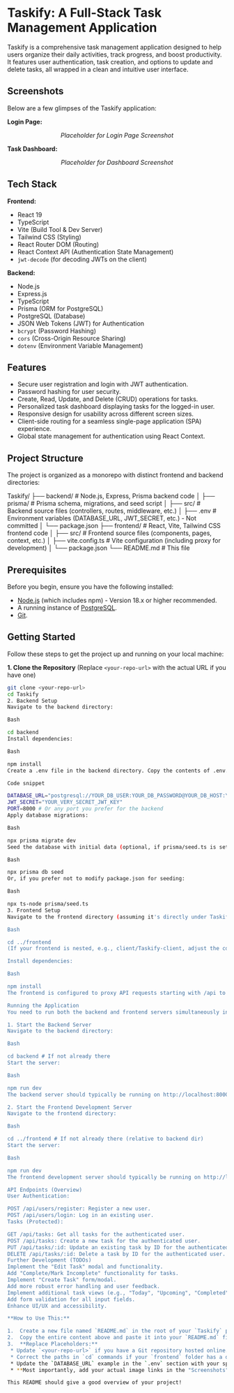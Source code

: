 # Taskify: A Full-Stack Task Management Application

Taskify is a comprehensive task management application designed to help users organize their daily activities, track progress, and boost productivity. It features user authentication, task creation, and options to update and delete tasks, all wrapped in a clean and intuitive user interface.

## Screenshots

Below are a few glimpses of the Taskify application:

**Login Page:**
<p align="center">
  <em>Placeholder for Login Page Screenshot</em>
</p>

**Task Dashboard:**
<p align="center">
  <em>Placeholder for Dashboard Screenshot</em>
</p>

## Tech Stack

**Frontend:**
* React 19
* TypeScript
* Vite (Build Tool & Dev Server)
* Tailwind CSS (Styling)
* React Router DOM (Routing)
* React Context API (Authentication State Management)
* `jwt-decode` (for decoding JWTs on the client)

**Backend:**
* Node.js
* Express.js
* TypeScript
* Prisma (ORM for PostgreSQL)
* PostgreSQL (Database)
* JSON Web Tokens (JWT) for Authentication
* `bcrypt` (Password Hashing)
* `cors` (Cross-Origin Resource Sharing)
* `dotenv` (Environment Variable Management)

## Features

* Secure user registration and login with JWT authentication.
* Password hashing for user security.
* Create, Read, Update, and Delete (CRUD) operations for tasks.
* Personalized task dashboard displaying tasks for the logged-in user.
* Responsive design for usability across different screen sizes.
* Client-side routing for a seamless single-page application (SPA) experience.
* Global state management for authentication using React Context.

## Project Structure

The project is organized as a monorepo with distinct frontend and backend directories:

Taskify/
├── backend/        # Node.js, Express, Prisma backend code
│   ├── prisma/     # Prisma schema, migrations, and seed script
│   ├── src/        # Backend source files (controllers, routes, middleware, etc.)
│   ├── .env        # Environment variables (DATABASE_URL, JWT_SECRET, etc.) - Not committed
│   └── package.json
├── frontend/       # React, Vite, Tailwind CSS frontend code
│   ├── src/        # Frontend source files (components, pages, context, etc.)
│   ├── vite.config.ts # Vite configuration (including proxy for development)
│   └── package.json
└── README.md       # This file


## Prerequisites

Before you begin, ensure you have the following installed:
* [Node.js](https://nodejs.org/) (which includes npm) - Version 18.x or higher recommended.
* A running instance of [PostgreSQL](https://www.postgresql.org/).
* [Git](https://git-scm.com/).

## Getting Started

Follow these steps to get the project up and running on your local machine:

**1. Clone the Repository**
   (Replace `<your-repo-url>` with the actual URL if you have one)
   ```bash
   git clone <your-repo-url>
   cd Taskify
2. Backend Setup
Navigate to the backend directory:

Bash

cd backend
Install dependencies:

Bash

npm install
Create a .env file in the backend directory. Copy the contents of .env.example (if it exists) or add the following environment variables, replacing the placeholder values:   

Code snippet

DATABASE_URL="postgresql://YOUR_DB_USER:YOUR_DB_PASSWORD@YOUR_DB_HOST:YOUR_DB_PORT/YOUR_DB_NAME?schema=public"
JWT_SECRET="YOUR_VERY_SECRET_JWT_KEY"
PORT=8000 # Or any port you prefer for the backend
Apply database migrations:

Bash

npx prisma migrate dev
Seed the database with initial data (optional, if prisma/seed.ts is set up):

Bash

npx prisma db seed
Or, if you prefer not to modify package.json for seeding:

Bash

npx ts-node prisma/seed.ts
3. Frontend Setup
Navigate to the frontend directory (assuming it's directly under Taskify and named frontend):

Bash

cd ../frontend
(If your frontend is nested, e.g., client/Taskify-client, adjust the cd command accordingly, like cd ../client/Taskify-client)

Install dependencies:

Bash

npm install
The frontend is configured to proxy API requests starting with /api to http://localhost:8000 (or your backend PORT) during development. This is set up in vite.config.ts.

Running the Application
You need to run both the backend and frontend servers simultaneously in separate terminal windows.

1. Start the Backend Server
Navigate to the backend directory:

Bash

cd backend # If not already there
Start the server:

Bash

npm run dev
The backend server should typically be running on http://localhost:8000 (or the PORT specified in your .env file).

2. Start the Frontend Development Server
Navigate to the frontend directory:

Bash

cd ../frontend # If not already there (relative to backend dir)
Start the server:

Bash

npm run dev
The frontend development server should typically be running on http://localhost:5173. Open this URL in your browser.

API Endpoints (Overview)
User Authentication:

POST /api/users/register: Register a new user.
POST /api/users/login: Log in an existing user.
Tasks (Protected):

GET /api/tasks: Get all tasks for the authenticated user.
POST /api/tasks: Create a new task for the authenticated user.
PUT /api/tasks/:id: Update an existing task by ID for the authenticated user.
DELETE /api/tasks/:id: Delete a task by ID for the authenticated user.
Further Development (TODOs)
Implement the "Edit Task" modal and functionality.
Add "Complete/Mark Incomplete" functionality for tasks.
Implement "Create Task" form/modal.
Add more robust error handling and user feedback.
Implement additional task views (e.g., "Today", "Upcoming", "Completed").
Add form validation for all input fields.
Enhance UI/UX and accessibility.

**How to Use This:**

1.  Create a new file named `README.md` in the root of your `Taskify` project directory (the same level as your `backend` and `frontend` folders).
2.  Copy the entire content above and paste it into your `README.md` file.
3.  **Replace Placeholders:**
    * Update `<your-repo-url>` if you have a Git repository hosted online.
    * Correct the paths in `cd` commands if your `frontend` folder has a different name or nesting (e.g., `client/Taskify-client`). I've used `frontend` for simplicity, but adjust if needed.
    * Update the `DATABASE_URL` example in the `.env` section with your specific placeholders or an actual example structure if you prefer.
    * **Most importantly, add your actual image links in the "Screenshots" section.** You can upload your images to the repository (e.g., in an `assets` or `docs/images` folder) and then link to them like: `![Login Page](./docs/images/login.png)`.

This README should give a good overview of your project!
